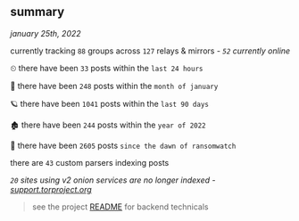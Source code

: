
## summary
_january 25th, 2022_

currently tracking `88` groups across `127` relays & mirrors - _`52` currently online_

⏲ there have been `33` posts within the `last 24 hours`

🦈 there have been `248` posts within the `month of january`

🪐 there have been `1041` posts within the `last 90 days`

🏚 there have been `244` posts within the `year of 2022`

🦕 there have been `2605` posts `since the dawn of ransomwatch`

there are `43` custom parsers indexing posts

_`20` sites using v2 onion services are no longer indexed - [support.torproject.org](https://support.torproject.org/onionservices/v2-deprecation/)_

> see the project [README](https://github.com/thetanz/ransomwatch#ransomwatch--) for backend technicals
